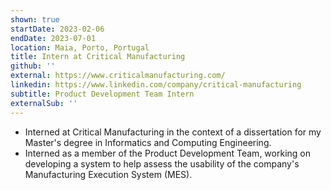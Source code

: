 ```yaml
---
shown: true
startDate: 2023-02-06
endDate: 2023-07-01
location: Maia, Porto, Portugal
title: Intern at Critical Manufacturing
github: ''
external: https://www.criticalmanufacturing.com/
linkedin: https://www.linkedin.com/company/critical-manufacturing
subtitle: Product Development Team Intern
externalSub: ''
---
```


- Interned at Critical Manufacturing in the context of a dissertation for my Master's degree in Informatics and Computing Engineering.
- Interned as a member of the Product Development Team, working on developing a system to help assess the usability of the company's Manufacturing Execution System (MES).
